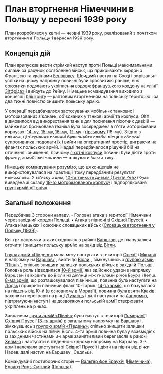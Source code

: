 # План вторгнення Німеччини в Польщу у вересні 1939 року
План розроблявся у квітні — червні 1939 року, реалізований з початком вторгнення в Польщу 1 вересня 1939 року.

## Концепція дій
План припускав вести стрімкий наступ проти Польщі максимальними силами за рахунок ослаблення військ, що прикривають кордон з Францією та країнами [Бенілюксу](https://uk.wikipedia.org/wiki/%D0%91%D0%B5%D0%BD%D1%96%D0%BB%D1%8E%D0%BA%D1%81). Швидкий наступ на Сході і вирішальні успіхи на цьому напрямку повинні були проявитися раніше, ніж союзники подолають укріплення вздовж французького кордону на [«лінії Зігфріда»](https://uk.wikipedia.org/wiki/%D0%9B%D1%96%D0%BD%D1%96%D1%8F_%D0%97%D1%96%D0%B3%D1%84%D1%80%D0%B8%D0%B4%D0%B0) і вийдуть до Рейну. Німецьке командування виходило з концепції [бліцкригу](https://uk.wikipedia.org/wiki/%D0%91%D0%BB%D1%96%D1%86%D0%BA%D1%80%D0%B8%D0%B3) — раптовим вторгненням на польську територію і за два тижні повністю знищити польську армію.

У операції передбачалося застосування мобільних танкових і моторизованих з'єднань, об'єднаних у танкові армії та корпуси. [ОКХ](https://uk.wikipedia.org/wiki/%D0%9E%D0%9A%D0%A5) відмовилося від використання танків для посилення піхотних дивізій — майже вся броньована техніка була зосереджена в п'яти моторизовани корпусах: [14-му](https://uk.wikipedia.org/wiki/14-%D0%B9_%D0%BC%D0%BE%D1%82%D0%BE%D1%80%D0%B8%D0%B7%D0%BE%D0%B2%D0%B0%D0%BD%D0%B8%D0%B9_%D0%BA%D0%BE%D1%80%D0%BF%D1%83%D1%81_(%D0%A2%D1%80%D0%B5%D1%82%D1%96%D0%B9_%D0%A0%D0%B5%D0%B9%D1%85)), [15-му](https://uk.wikipedia.org/wiki/15-%D0%B9_%D0%BC%D0%BE%D1%82%D0%BE%D1%80%D0%B8%D0%B7%D0%BE%D0%B2%D0%B0%D0%BD%D0%B8%D0%B9_%D0%BA%D0%BE%D1%80%D0%BF%D1%83%D1%81_(%D0%A2%D1%80%D0%B5%D1%82%D1%96%D0%B9_%D0%A0%D0%B5%D0%B9%D1%85)), [16-му](https://uk.wikipedia.org/wiki/16-%D0%B9_%D0%BC%D0%BE%D1%82%D0%BE%D1%80%D0%B8%D0%B7%D0%BE%D0%B2%D0%B0%D0%BD%D0%B8%D0%B9_%D0%BA%D0%BE%D1%80%D0%BF%D1%83%D1%81_(%D0%A2%D1%80%D0%B5%D1%82%D1%96%D0%B9_%D0%A0%D0%B5%D0%B9%D1%85)), [19-му](https://uk.wikipedia.org/wiki/19-%D0%B9_%D0%B0%D1%80%D0%BC%D1%96%D0%B9%D1%81%D1%8C%D0%BA%D0%B8%D0%B9_%D0%BA%D0%BE%D1%80%D0%BF%D1%83%D1%81_(%D0%A2%D1%80%D0%B5%D1%82%D1%96%D0%B9_%D0%A0%D0%B5%D0%B9%D1%85)) i [гiрському](https://uk.wikipedia.org/wiki/18-%D0%B9_%D0%B0%D1%80%D0%BC%D1%96%D0%B9%D1%81%D1%8C%D0%BA%D0%B8%D0%B9_%D0%BA%D0%BE%D1%80%D0%BF%D1%83%D1%81_(%D0%A2%D1%80%D0%B5%D1%82%D1%96%D0%B9_%D0%A0%D0%B5%D0%B9%D1%85)) (18-му). Згідно з планом, ці з'єднання повинні були знайти слабкі місця в обороні супротивника, подолати їх і вийти на оперативний простір, виграючи на флангах польських армій. Надалі передбачалося рішучий бій на оточення і знищення, причому [піхотні корпуси](https://uk.wikipedia.org/w/index.php?title=%D0%9F%D1%96%D1%85%D0%BE%D1%82%D0%BD%D0%B8%D0%B9_%D0%BA%D0%BE%D1%80%D0%BF%D1%83%D1%81&action=edit&redlink=1) повинні були діяти проти фронту, а мобільні частини — атакувати його з тилу. 

Німецьке командування розуміло, що ця концепція не використовувалася на практиці і тому передбачити результат неможливо. У зв'язку з цим, [10-та танкова дивізія (Третій Рейх)](https://uk.wikipedia.org/wiki/10-%D1%82%D0%B0_%D1%82%D0%B0%D0%BD%D0%BA%D0%BE%D0%B2%D0%B0_%D0%B4%D0%B8%D0%B2%D1%96%D0%B7%D1%96%D1%8F_(%D0%A2%D1%80%D0%B5%D1%82%D1%96%D0%B9_%D0%A0%D0%B5%D0%B9%D1%85)) була виведена зі складу [19-го моторизованого корпусу](https://uk.wikipedia.org/wiki/19-%D0%B9_%D0%B0%D1%80%D0%BC%D1%96%D0%B9%D1%81%D1%8C%D0%BA%D0%B8%D0%B9_%D0%BA%D0%BE%D1%80%D0%BF%D1%83%D1%81_(%D0%A2%D1%80%D0%B5%D1%82%D1%96%D0%B9_%D0%A0%D0%B5%D0%B9%D1%85)) і підпорядкована [групі армій «Північ»](https://uk.wikipedia.org/wiki/%D0%93%D1%80%D1%83%D0%BF%D0%B0_%D0%B0%D1%80%D0%BC%D1%96%D0%B9_%C2%AB%D0%9F%D1%96%D0%B2%D0%BD%D1%96%D1%87%C2%BB).

## Загальні положення
Передбачав 3 сторони нападу.
• Головна атака з території Німеччини через західний кордон Польщі.
• Атака з півночі зі [Східної Пруссії](https://uk.wikipedia.org/wiki/%D0%A1%D1%85%D1%96%D0%B4%D0%BD%D0%B0_%D0%9F%D1%80%D1%83%D1%81%D1%81%D1%96%D1%8F).
• Атака німецьких і союзних словацьких військ ([Словацьке вторгнення у Польщу (1939)](https://uk.wikipedia.org/wiki/%D0%A1%D0%BB%D0%BE%D0%B2%D0%B0%D1%86%D1%8C%D0%BA%D0%B5_%D0%B2%D1%82%D0%BE%D1%80%D0%B3%D0%BD%D0%B5%D0%BD%D0%BD%D1%8F_%D1%83_%D0%9F%D0%BE%D0%BB%D1%8C%D1%89%D1%83_(1939))).

Всі три напрямки атаки сходилися в районі [Варшави](https://uk.wikipedia.org/wiki/%D0%92%D0%B0%D1%80%D1%88%D0%B0%D0%B2%D0%B0), де планувалося оточити і знищити польську армію на захід від [Вісли](https://uk.wikipedia.org/wiki/%D0%92%D1%96%D1%81%D0%BB%D0%B0).

[Група армій «Південь»](https://uk.wikipedia.org/wiki/%D0%93%D1%80%D1%83%D0%BF%D0%B0_%D0%B0%D1%80%D0%BC%D1%96%D0%B9_%C2%AB%D0%9F%D1%96%D0%B2%D0%B4%D0%B5%D0%BD%D1%8C%C2%BB) мала мету наступати з території [Сілезії](https://uk.wikipedia.org/wiki/%D0%A1%D1%96%D0%BB%D0%B5%D0%B7%D1%96%D1%8F) і [Моравії](https://uk.wikipedia.org/wiki/%D0%9C%D0%BE%D1%80%D0%B0%D0%B2%D1%96%D1%8F) в напрямку на [Варшаву](https://uk.wikipedia.org/wiki/%D0%92%D0%B0%D1%80%D1%88%D0%B0%D0%B2%D0%B0) , вийти до [Вісли](https://uk.wikipedia.org/wiki/%D0%92%D1%96%D1%81%D0%BB%D0%B0) і, зімкнувшись з [групою армій "Північ"](https://uk.wikipedia.org/wiki/%D0%93%D1%80%D1%83%D0%BF%D0%B0_%D0%B0%D1%80%D0%BC%D1%96%D0%B9_%C2%AB%D0%9F%D1%96%D0%B2%D0%BD%D1%96%D1%87%C2%BB), спільно знищити залишки польських військ в західній Польщі. Головна роль відводилася [10-й армії](https://uk.wikipedia.org/wiki/10-%D1%82%D0%B0_%D0%B0%D1%80%D0%BC%D1%96%D1%8F_(%D0%A2%D1%80%D0%B5%D1%82%D1%96%D0%B9_%D0%A0%D0%B5%D0%B9%D1%85)), яка здійснює удари в напрямку Варшави і виходить до Вісли на ділянці між гирлами річок [Бзура](https://uk.wikipedia.org/wiki/%D0%91%D0%B7%D1%83%D1%80%D0%B0) і [Вепш](https://uk.wikipedia.org/wiki/%D0%92%D0%B5%D0%BF%D1%88). [8-ма армія](https://uk.wikipedia.org/wiki/8-%D0%BC%D0%B0_%D0%B0%D1%80%D0%BC%D1%96%D1%8F_(%D0%A2%D1%80%D0%B5%D1%82%D1%96%D0%B9_%D0%A0%D0%B5%D0%B9%D1%85)), що розташовувалася північніше, повинна була наступати на [Лодзь](https://uk.wikipedia.org/wiki/%D0%9B%D0%BE%D0%B4%D0%B7%D1%8C) і прикрити північний фланг 10-ї армії. [14-та армія](https://uk.wikipedia.org/wiki/14-%D1%82%D0%B0_%D0%B0%D1%80%D0%BC%D1%96%D1%8F_(%D0%A2%D1%80%D0%B5%D1%82%D1%96%D0%B9_%D0%A0%D0%B5%D0%B9%D1%85)), що базувалася на південь від 10-й (в основному в Моравії), повинна була взяти [Краків](https://uk.wikipedia.org/wiki/%D0%9A%D1%80%D0%B0%D0%BA%D1%96%D0%B2), захопити переправи на річці [Дунаєць](https://uk.wikipedia.org/wiki/%D0%94%D1%83%D0%BD%D0%B0%D1%94%D1%86%D1%8C) і далі наступати на [Сандомир](https://uk.wikipedia.org/wiki/%D0%A1%D0%B0%D0%BD%D0%B4%D0%BE%D0%BC%D0%B8%D1%80), підтримуючи наступ і не дозволяючи польській армії створювати укріплень на річках.

Завданням [групи армій «Північ»](https://uk.wikipedia.org/wiki/%D0%93%D1%80%D1%83%D0%BF%D0%B0_%D0%B0%D1%80%D0%BC%D1%96%D0%B9_%C2%AB%D0%9F%D1%96%D0%B2%D0%BD%D1%96%D1%87%C2%BB) було наступ з території [Померанії](https://uk.wikipedia.org/wiki/%D0%9F%D0%BE%D0%BC%D0%B5%D1%80%D0%B0%D0%BD%D1%96%D1%8F) і [Східної Пруссії](https://uk.wikipedia.org/wiki/%D0%A1%D1%85%D1%96%D0%B4%D0%BD%D0%B0_%D0%9F%D1%80%D1%83%D1%81%D1%81%D1%96%D1%8F) ([3-тя армія](https://uk.wikipedia.org/w/index.php?title=3-%D1%82%D1%8F_%D0%B0%D1%80%D0%BC%D1%96%D1%8F_(%D0%9D%D1%96%D0%BC%D0%B5%D1%87%D1%87%D0%B8%D0%BD%D0%B0)&action=edit&redlink=1)) в загальному напрямку на Варшаву і, зімкнувшись з [групою армій «Південь»](https://uk.wikipedia.org/wiki/%D0%93%D1%80%D1%83%D0%BF%D0%B0_%D0%B0%D1%80%D0%BC%D1%96%D0%B9_%C2%AB%D0%9F%D1%96%D0%B2%D0%B4%D0%B5%D0%BD%D1%8C%C2%BB), спільно знищити залишки польських військ на північ Вісли. 4-та армія повинна була у взаємодіях із західними частинами 3-ї армії зайняти лівий берег Вісли в районі [Хелмно](https://uk.wikipedia.org/wiki/%D0%A5%D0%B5%D0%BB%D0%BC%D0%BD%D0%BE) і наступати в південно-східному напрямку на Варшаву. 3-й армії належало виступати зі Східної Пруссії і діяти на північ від річки [Нарев](https://uk.wikipedia.org/wiki/%D0%9D%D0%B0%D1%80%D0%B5%D0%B2), далі наступ на Варшаву і [Седльце](https://uk.wikipedia.org/wiki/%D0%A1%D0%B5%D0%B4%D0%BB%D1%8C%D1%86%D0%B5).

Командувачі протиборчих сторін — [Вальтер фон Браухіч](https://uk.wikipedia.org/wiki/%D0%92%D0%B0%D0%BB%D1%8C%D1%82%D0%B5%D1%80_%D1%84%D0%BE%D0%BD_%D0%91%D1%80%D0%B0%D1%83%D1%85%D1%96%D1%87) ([Німеччина](https://uk.wikipedia.org/wiki/%D0%9D%D1%96%D0%BC%D0%B5%D1%87%D1%87%D0%B8%D0%BD%D0%B0)), [Едвард Ридз-Сміглий](https://uk.wikipedia.org/wiki/%D0%95%D0%B4%D0%B2%D0%B0%D1%80%D0%B4_%D0%A0%D0%B8%D0%B4%D0%B7-%D0%A1%D0%BC%D1%96%D0%B3%D0%BB%D0%B8%D0%B9) ([Польща](https://uk.wikipedia.org/wiki/%D0%9F%D0%BE%D0%BB%D1%8C%D1%89%D0%B0)). 
